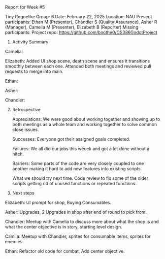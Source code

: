 Report for Week #5

Tiny Roguelike
Group: 6
Date: February 22, 2025
Location: NAU
Present participants: Ethan M (Presenter), Chandler S (Quality Assurance), Asher R (Manager), Camelia M (Presenter), Elizabeth B (Reporter)
Missing participants: 
Project repo: https://github.com/boothe0/CS386GodotProject

1. Activity Summary
   
Camelia:

Elizabeth: Added UI shop scene, death scene and ensures it transitions smoothly between each one. Attended both meetings and reviewed pull requests to merge into main. 

Ethan:

Asher: 

Chandler: 

2. Retrospective

    Appreciations: We were good about working together and showing up to both meetings as a whole team and working together to solve common close issues.
   
    Successes: Everyone got their assigned goals completed.
   
    Failures: We all did our jobs this weeek  and got a lot done without a hitch.
   
    Barriers: Some parts of the code are very closely coupled to one another making it hard to add new features into existing scripts.
   
    What we should try next time.
    Code review to fix some of the older scripts getting rid of unused functions or repeated functions.
   
4. Next steps

Elizabeth: UI prompt for shop, Buying Consumables.

Asher: Upgrades, 2 Upgrades in shop after end of round to pick from.

Chandler: Meetup with Camelia to discuss more about what the shop is and what the center objective is in story, starting level design.

Camlia: Meetup with Chandler, sprites for consumable items, sprites for enemies.

Ethan: Refactor old code for combat, Add center objective.
